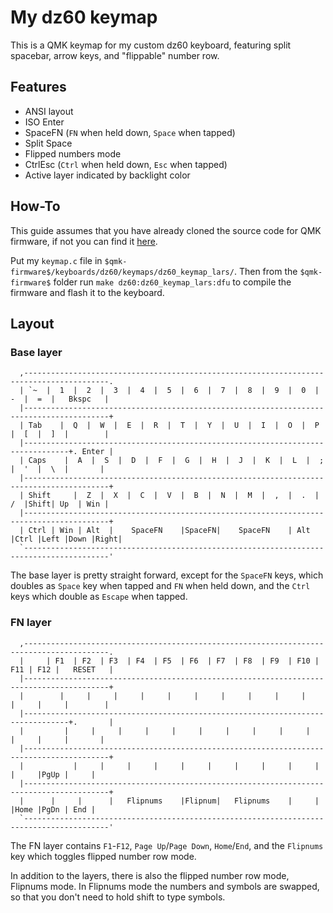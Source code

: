 # My dz60 keymap
This is a QMK keymap for my custom dz60 keyboard, featuring split spacebar, arrow keys, and "flippable" number row.

## Features
+ ANSI layout
+ ISO Enter
+ SpaceFN (`FN` when held down, `Space` when tapped)
+ Split Space
+ Flipped numbers mode
+ CtrlEsc (`Ctrl` when held down, `Esc` when tapped)
+ Active layer indicated by backlight color

## How-To
This guide assumes that you have already cloned the source code for QMK firmware, if not you can find it [here](https://github.com/qmk/qmk_firmware/).

Put my `keymap.c` file in `$qmk-firmware$/keyboards/dz60/keymaps/dz60_keymap_lars/`. Then from the `$qmk-firmware$` folder run `make dz60:dz60_keymap_lars:dfu` to compile the firmware and flash it to the keyboard.

## Layout


### Base layer
```
  ,-----------------------------------------------------------------------------------------.
  | `~  |  1  |  2  |  3  |  4  |  5  |  6  |  7  |  8  |  9  |  0  |  -  |  =  |   Bkspc   |
  |-----------------------------------------------------------------------------------------+
  | Tab    |  Q  |  W  |  E  |  R  |  T  |  Y  |  U  |  I  |  O  |  P  |  [  |  ]  |        |
  |--------------------------------------------------------------------------------+. Enter |
  | Caps    |  A  |  S  |  D  |  F  |  G  |  H  |  J  |  K  |  L  |  ;  |  '  |  \  |       |
  |-----------------------------------------------------------------------------------------+
  | Shift     |  Z  |  X  |  C  |  V  |  B  |  N  |  M  |  ,  |  .  |  /  |Shift| Up  | Win |
  |-----------------------------------------------------------------------------------------+
  | Ctrl | Win | Alt  |    SpaceFN    |SpaceFN|    SpaceFN    | Alt |Ctrl |Left |Down |Right|
  `-----------------------------------------------------------------------------------------'
 ```
The base layer is pretty straight forward, except for the `SpaceFN` keys, which doubles as `Space` key when tapped and `FN` when held down, and the `Ctrl` keys which double as `Escape` when tapped.


### FN layer
```
  ,-----------------------------------------------------------------------------------------.
  |     | F1  | F2  | F3  | F4  | F5  | F6  | F7  | F8  | F9  | F10 | F11 | F12 |   RESET   |
  |-----------------------------------------------------------------------------------------+
  |        |     |     |     |     |     |     |     |     |     |     |     |     |        |
  |--------------------------------------------------------------------------------+.       |
  |         |     |     |     |     |     |     |     |     |     |     |     |     |       |
  |-----------------------------------------------------------------------------------------+
  |           |     |     |     |     |     |     |     |     |     |     |     |PgUp |     |
  |-----------------------------------------------------------------------------------------+
  |      |     |      |   Flipnums    |Flipnum|   Flipnums    |     |     |Home |PgDn | End |
  `-----------------------------------------------------------------------------------------'
 ```
The FN layer contains `F1`-`F12`, `Page Up`/`Page Down`, `Home`/`End`, and the `Flipnums` key which toggles flipped number row mode.

In addition to the layers, there is also the flipped number row mode, Flipnums mode. In Flipnums mode the numbers and symbols are swapped, so that you don't need to hold shift to type symbols.
